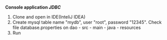 **Console application 
_JDBC_** 
1. Clone and open in IDE(InteliJ IDEA)
2. Create mysql table name "mydb", user "root", password "12345". Check file database.properties on dao - src - main - java - resources 
3. Run

